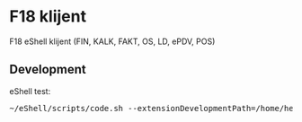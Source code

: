 # F18 klijent

F18 eShell klijent (FIN, KALK, FAKT, OS, LD, ePDV, POS)

## Development

eShell test:

<pre>
~/eShell/scripts/code.sh --extensionDevelopmentPath=/home/hernad/vscode-f18
</pre>
